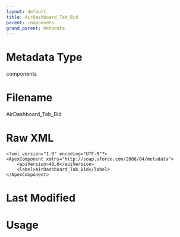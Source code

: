 ```yaml
---
layout: default
title: AirDashboard_Tab_Bid
parent: components
grand_parent: Metadata
---
```

# Metadata Type
components


# Filename 
AirDashboard_Tab_Bid


# Raw XML
```
<?xml version="1.0" encoding="UTF-8"?>
<ApexComponent xmlns="http://soap.sforce.com/2006/04/metadata">
    <apiVersion>48.0</apiVersion>
    <label>AirDashboard_Tab_Bid</label>
</ApexComponent>
```


# Last Modified


# Usage
